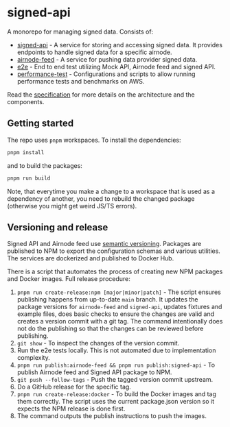 # signed-api

A monorepo for managing signed data. Consists of:

- [signed-api](./packages/signed-api/README.md) - A service for storing and accessing signed data. It provides endpoints to
  handle signed data for a specific airnode.
- [airnode-feed](./packages/airnode-feed/README.md) - A service for pushing data provider signed data.
- [e2e](./packages/e2e/README.md) - End to end test utilizing Mock API, Airnode feed and signed API.
- [performance-test](./packages/performance-test/README.md) - Configurations and scripts to allow running performance
  tests and benchmarks on AWS.

Read the
[specification](https://docs.google.com/document/d/1-kUPIXSD4ZW1SGs_P8HsejC9k9aHB-NXs9_6-OclnmE/edit#heading=h.i307237rdfda)
for more details on the architecture and the components.

## Getting started

The repo uses `pnpm` workspaces. To install the dependencies:

```sh
pnpm install
```

and to build the packages:

```sh
pnpm run build
```

Note, that everytime you make a change to a workspace that is used as a dependency of another, you need to rebuild the
changed package (otherwise you might get weird JS/TS errors).

## Versioning and release

Signed API and Airnode feed use [semantic versioning](https://semver.org/). Packages are published to NPM to export the
configuration schemas and various utilities. The services are dockerized and published to Docker Hub.

There is a script that automates the process of creating new NPM packages and Docker images. Full release procedure:

1. `pnpm run create-release:npm [major|minor|patch]` - The script ensures publishing happens from up-to-date `main`
   branch. It updates the package versions for `airnode-feed` and `signed-api`, updates fixtures and example files, does
   basic checks to ensure the changes are valid and creates a version commit with a git tag. The command intentionally
   does not do the publishing so that the changes can be reviewed before publishing.
2. `git show` - To inspect the changes of the version commit.
3. Run the e2e tests locally. This is not automated due to implementation complexity.
4. `pnpm run publish:airnode-feed && pnpm run publish:signed-api` - To publish Airnode feed and Signed API package to
   NPM.
5. `git push --follow-tags` - Push the tagged version commit upstream.
6. Do a GitHub release for the specific tag.
7. `pnpm run create-release:docker` - To build the Docker images and tag them correctly. The script uses the current
   package.json version so it expects the NPM release is done first.
8. The command outputs the publish instructions to push the images.
